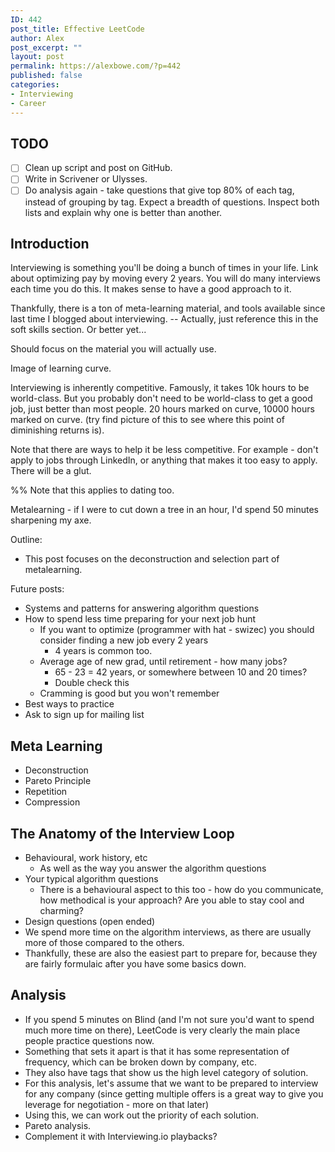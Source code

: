 ```yaml
---
ID: 442
post_title: Effective LeetCode
author: Alex
post_excerpt: ""
layout: post
permalink: https://alexbowe.com/?p=442
published: false
categories:
- Interviewing
- Career
---
```


## TODO

-[ ] Clean up script and post on GitHub.
-[ ] Write in Scrivener or Ulysses.
-[ ] Do analysis again - take questions that give top 80% of each tag, instead of grouping by tag. Expect a breadth of questions. Inspect both lists and explain why one is better than another.

## Introduction

Interviewing is something you'll be doing a bunch of times in your life.
Link about optimizing pay by moving every 2 years. You will do many interviews each time you do this. It makes sense to have a good approach to it.

Thankfully, there is a ton of meta-learning material, and tools available since last time I blogged about interviewing. -- Actually, just reference this in the soft skills section. Or better yet...

Should focus on the material you will actually use.

Image of learning curve.

Interviewing is inherently competitive. Famously, it takes 10k hours to be world-class. But you probably don't need to be world-class to get a good job, just better than most people. 20 hours marked on curve, 10000 hours marked on curve.
(try find picture of this to see where this point of diminishing returns is).

Note that there are ways to help it be less competitive. For example - don't apply to jobs through LinkedIn, or anything that makes it too easy to apply. There will be a glut.

%% Note that this applies to dating too.

Metalearning - if I were to cut down a tree in an hour, I'd spend 50 minutes sharpening my axe.

Outline:
- This post focuses on the deconstruction and selection part of metalearning.

Future posts:
- Systems and patterns for answering algorithm questions
- How to spend less time preparing for your next job hunt
    - If you want to optimize (programmer with hat - swizec) you should consider finding a new job every 2 years
        - 4 years is common too.
    - Average age of new grad, until retirement - how many jobs?
        - 65 - 23 = 42 years, or somewhere between 10 and 20 times?
        - Double check this
    - Cramming is good but you won't remember
- Best ways to practice
- Ask to sign up for mailing list

## Meta Learning

* Deconstruction
* Pareto Principle
* Repetition
* Compression

## The Anatomy of the Interview Loop

- Behavioural, work history, etc
    - As well as the way you answer the algorithm questions
- Your typical algorithm questions
    - There is a behavioural aspect to this too - how do you communicate, how methodical is your approach? Are you able to stay cool and charming?
- Design questions (open ended)
- We spend more time on the algorithm interviews, as there are usually more of those compared to the others.
- Thankfully, these are also the easiest part to prepare for, because they are fairly formulaic after you have some basics down.

## Analysis

- If you spend 5 minutes on Blind (and I'm not sure you'd want to spend much more time on there), LeetCode is very clearly the main place people practice questions now.
- Something that sets it apart is that it has some representation of frequency, which can be broken down by company, etc.
- They also have tags that show us the high level category of solution.
- For this analysis, let's assume that we want to be prepared to interview for any company (since getting multiple offers is a great way to give you leverage for negotiation - more on that later)
- Using this, we can work out the priority of each solution.
- Pareto analysis.
- Complement it with Interviewing.io playbacks?

[4hc-summary]: https://www.nateliason.com/notes/4-hour-chef-tim-ferriss
[f20h-summary]: https://www.nateliason.com/notes/first-20-hours-josh-kaufman
